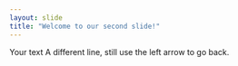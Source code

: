 ```yaml
---
layout: slide
title: "Welcome to our second slide!"
---
```

Your text
A different line, still use the left arrow to go back.
